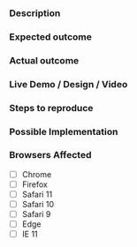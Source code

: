 <!-- Instructions: https://github.com/gdgphilippines/devfest2018/blob/master/CONTRIBUTING.md#using-the-issue-tracker -->
<!-- Copied from Firebase Polyfire template -->

### Description
<!-- What needs to be added or for what purpose. -->
<!-- Example for page: Add a user profile page to show the user his or her own data -->
<!-- Another example for component: Add a speaker content card to show the content to the user -->

<!-- If it is a bug, describe the bug in brief here -->
<!-- Example: The `paper-foo` element causes the page to turn pink when clicked. -->

### Expected outcome
<!-- What would be the criteria to make sure that the intended behavior of -->
<!-- this part of the system is followed. List down expected outcomes of the behavior -->
<!-- This can be used for testing -->
<!-- Example: The page must show the user's name, email, and address -->
<!-- Example: The card is shows speakers' name, affiliation, and country -->

<!-- If it is a bug, Just put in the expected outcome a given behavior -->
<!-- Example: The page stays the same color. -->

### Actual outcome
<!-- Use only when reporting a bug, describe the actual outcome of the behavior -->
<!-- Example: The page turns pink. -->

### Live Demo / Design / Video
<!-- You can show here a design study for the purposes of creation of pages, components, mixins, etc... -->
<!-- If it is a bug, you link to a video or live demo of the said bug. -->
<!-- Example: https://jsbin.com/cagaye/edit?html,output -->

### Steps to reproduce
<!-- Use only for reporting bugs, delete if unneccesary for reporting -->
<!-- Example
1. Put a `paper-foo` element in the page.
2. Open the page in a web browser.
3. Click the `paper-foo` element.
-->

### Possible Implementation
<!-- You can already help us developers by putting here a pseudo-code or a flowchart of -->
<!-- How things should work... -->

### Browsers Affected
<!-- Check all that apply, for bug reporting only -->
- [ ] Chrome
- [ ] Firefox
- [ ] Safari 11
- [ ] Safari 10
- [ ] Safari 9
- [ ] Edge
- [ ] IE 11